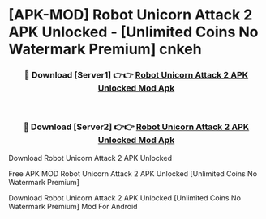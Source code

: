 # [APK-MOD] Robot Unicorn Attack 2 APK Unlocked - [Unlimited Coins No Watermark Premium] cnkeh



<div align="center">
<h3>🔴 Download [Server1] 👉👉 <a href="https://momento.my/?title=Robot_Unicorn_Attack_2_APK_Unlocked">Robot Unicorn Attack 2 APK Unlocked Mod Apk</a></h3><br>

<h3>🔴 Download [Server2] 👉👉 <a href="https://momento.my/?title=Robot_Unicorn_Attack_2_APK_Unlocked">Robot Unicorn Attack 2 APK Unlocked Mod Apk</a></h3>
</div>



Download Robot Unicorn Attack 2 APK Unlocked 

Free APK MOD Robot Unicorn Attack 2 APK Unlocked [Unlimited Coins No Watermark Premium]

Download Robot Unicorn Attack 2 APK Unlocked [Unlimited Coins No Watermark Premium] Mod For Android
